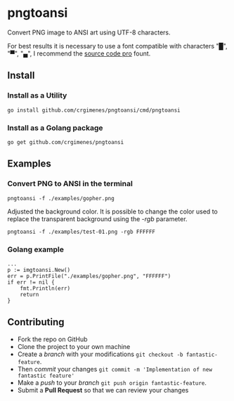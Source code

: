 # pngtoansi

Convert PNG image to ANSI art using UTF-8 characters.


For best results it is necessary to use a font compatible with characters "█", "▀", "▄", I recommend the [source code pro](https://github.com/adobe-fonts/source-code-pro) fount.


## Install

### Install as a Utility

```console
go install github.com/crgimenes/pngtoansi/cmd/pngtoansi 
```

### Install as a Golang package

```console
go get github.com/crgimenes/pngtoansi
```

## Examples

### Convert PNG to ANSI in the terminal

```console
pngtoansi -f ./examples/gopher.png
```

Adjusted the background color. It is possible to change the color used to replace the transparent background using the *-rgb* parameter.

```console
pngtoansi -f ./examples/test-01.png -rgb FFFFFF
```

### Golang example

```golang
...
p := imgtoansi.New()
err = p.PrintFile("./examples/gopher.png", "FFFFFF")
if err != nil {
	fmt.Println(err)
	return
}
```

## Contributing

- Fork the repo on GitHub
- Clone the project to your own machine
- Create a *branch* with your modifications `git checkout -b fantastic-feature`.
- Then _commit_ your changes `git commit -m 'Implementation of new fantastic feature'`
- Make a _push_ to your _branch_ `git push origin fantastic-feature`.
- Submit a **Pull Request** so that we can review your changes

